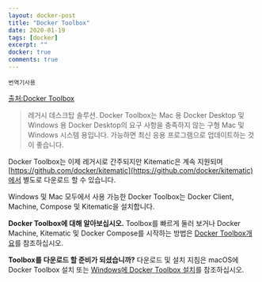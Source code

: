 ```yaml
---
layout: docker-post
title: "Docker Toolbox"
date: 2020-01-19
tags: [docker]
excerpt: ""
docker: true
comments: true
---
```


`번역기사용`

[출처:Docker Toolbox](https://docs.docker.com/toolbox/)  

> 레거시 데스크탑 솔루션. Docker Toolbox는 Mac 용 Docker Desktop 및 Windows 용 Docker Desktop의 요구 사항을 충족하지 않는 구형 Mac 및 Windows 시스템 용입니다. 가능하면 최신 응용 프로그램으로 업데이트하는 것이 좋습니다.

Docker Toolbox는 이제 레거시로 간주되지만 Kitematic은 계속 지원되며 [https://github.com/docker/kitematic](https://github.com/docker/kitematic)에서 별도로 다운로드 할 수 있습니다.  

Windows 및 Mac 모두에서 사용 가능한 Docker Toolbox는 Docker Client, Machine, Compose 및 Kitematic을 설치합니다.  

**Docker Toolbox에 대해 알아보십시오.** Toolbox를 빠르게 둘러 보거나 Docker Machine, Kitematic 및 Docker Compose를 시작하는 방법은 [Docker Toolbox개요](https://docs.docker.com/toolbox/overview/)를 참조하십시오.  

**Toolbox를 다운로드 할 준비가 되셨습니까?** 다운로드 및 설치 지침은 macOS에 Docker Toolbox 설치 또는 [Windows에 Docker Toolbox 설치](https://docs.docker.com/toolbox/toolbox_install_windows/)를 참조하십시오.  
